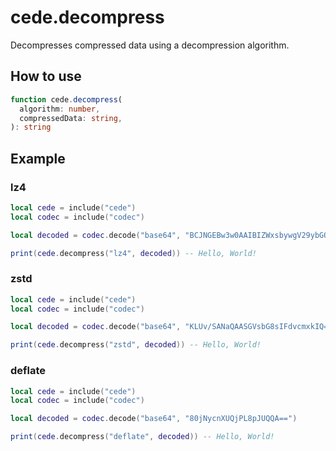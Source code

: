 # cede.decompress

Decompresses compressed data using a decompression algorithm.

## How to use

```typescript
function cede.decompress(
  algorithm: number,
  compressedData: string,
): string
```

## Example

### lz4

```lua
local cede = include("cede")
local codec = include("codec")

local decoded = codec.decode("base64", "BCJNGEBw3w0AAIBIZWxsbywgV29ybGQhAAAAAA==")

print(cede.decompress("lz4", decoded)) -- Hello, World!
```

### zstd

```lua
local cede = include("cede")
local codec = include("codec")

local decoded = codec.decode("base64", "KLUv/SANaQAASGVsbG8sIFdvcmxkIQ==")

print(cede.decompress("zstd", decoded)) -- Hello, World!
```

### deflate

```lua
local cede = include("cede")
local codec = include("codec")

local decoded = codec.decode("base64", "80jNycnXUQjPL8pJUQQA==")

print(cede.decompress("deflate", decoded)) -- Hello, World!
```
